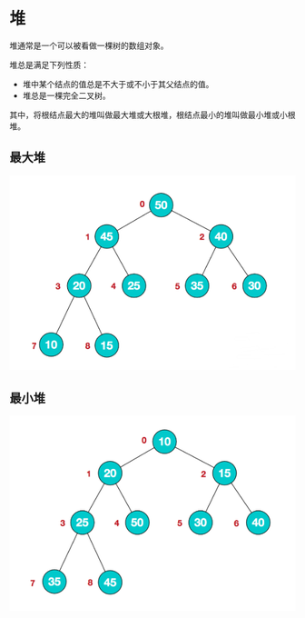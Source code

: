 # 堆
堆通常是一个可以被看做一棵树的数组对象。

堆总是满足下列性质：
- 堆中某个结点的值总是不大于或不小于其父结点的值。
- 堆总是一棵完全二叉树。

其中，将根结点最大的堆叫做最大堆或大根堆，根结点最小的堆叫做最小堆或小根堆。

## 最大堆
![最大堆](./01.png)

## 最小堆
![最小堆](./02.png)